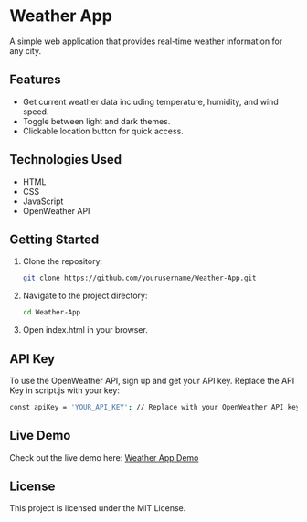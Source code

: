 # Weather App

A simple web application that provides real-time weather information for any city.

## Features

- Get current weather data including temperature, humidity, and wind speed.
- Toggle between light and dark themes.
- Clickable location button for quick access.

## Technologies Used

- HTML
- CSS
- JavaScript
- OpenWeather API

## Getting Started

1. Clone the repository:
   ```bash
   git clone https://github.com/yourusername/Weather-App.git
   
2. Navigate to the project directory:
   ```bash
   cd Weather-App

4. Open index.html in your browser.

## API Key

To use the OpenWeather API, sign up and get your API key. Replace the API Key in script.js with your key:

```bash
const apiKey = 'YOUR_API_KEY'; // Replace with your OpenWeather API key
```
## Live Demo

Check out the live demo here: [Weather App Demo](https://hsb874.github.io/Weather-App/)

## License

This project is licensed under the MIT License.
